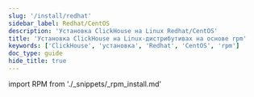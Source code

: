```yaml
---
slug: '/install/redhat'
sidebar_label: Redhat/CentOS
description: 'Установка ClickHouse на Linux Redhat/CentOS'
title: 'Установка ClickHouse на Linux-дистрибутивах на основе rpm'
keywords: ['ClickHouse', 'установка', 'Redhat', 'CentOS', 'rpm']
doc_type: guide
hide_title: true
---
```

import RPM from './_snippets/_rpm_install.md'

<RPM/>